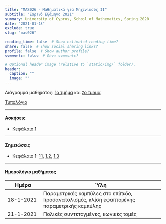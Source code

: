 ```yaml
---
title: "ΜΑΣ026 - Μαθηματικά για Μηχανικούς ΙΙ"
subtitle: "Εαρινό Εξάμηνο 2021"
summary: University of Cyprus, School of Mathematics, Spring 2020
date: "2021-01-18"
exclude: true
slug: "mas026"

reading_time: false  # Show estimated reading time?
share: false  # Show social sharing links?
profile: false  # Show author profile?
comments: false  # Show comments?

# Optional header image (relative to `static/img/` folder).
header:
  caption: ""
  image: ""
---
```


Διάγραμμα μαθήματος: [1ο τμήμα](/teaching/mas026/mas026.1_spring_2021_syllabus.pdf) και [2ο τμήμα](/teaching/mas026/mas026.2_spring_2021_syllabus.pdf)

[Τυπολόγιο](/teaching/mas026/typologio_mas026.pdf)

---

#### Ασκήσεις

- [Κεφάλαιο 1](/teaching/mas026/mas026_exercises_1.pdf)


---

#### Σημειώσεις

- Κεφάλαιο 1: [1.1](/teaching/mas026/slides/1.1.parametric_curves.pdf), [1.2](/teaching/mas026/slides/1.2.polar_coordinates.pdf), [1.3](/teaching/mas026/slides/1.3.conic_sections.pdf)

---

#### Ημερολόγιο μαθήματος
| Ημέρα <div style="width:100px"></div> | Ύλη |
| ------------------------------------- | --- |
| 18-1-2021 | Παραμετρικές καμπύλες στο επίπεδο, προσανατολισμός, κλίση εφαπτομένης παραμετρικής καμπύλης |
| 21-1-2021 | Πολικές συντεταγμένες, κωνικές τομές |



